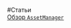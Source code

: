 #Статьи<br/>
[Обзор `AssetManager`](https://github.com/rainnogame/learning/blob/master/docs/yii/assets/assetManager.md)<br/>
